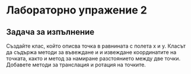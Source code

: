 # Лабораторно упражение 2
## Задача за изпълнение

Създайте клас, който описва точка в равнината с полета x и у. Класът да съдържа методи за въвеждане и и извеждане координатите на точката, както и метод за намиране разстоянието между две точки. Добавете методи за транслация и ротация на точките.